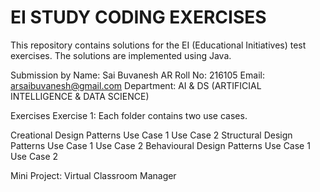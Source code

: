 # EI STUDY CODING EXERCISES
 
This repository contains solutions for the EI (Educational Initiatives) test exercises. The solutions are implemented using Java.

Submission by
Name: Sai Buvanesh AR
Roll No: 216105
Email: arsaibuvanesh@gmail.com
Department: AI & DS (ARTIFICIAL INTELLIGENCE & DATA SCIENCE)

Exercises
Exercise 1: Each folder contains two use cases.

Creational Design Patterns
Use Case 1
Use Case 2
Structural Design Patterns
Use Case 1
Use Case 2
Behavioural Design Patterns
Use Case 1
Use Case 2

Mini Project: Virtual Classroom Manager
